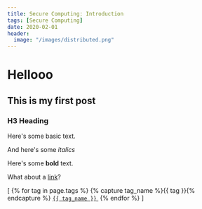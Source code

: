 ```yaml
---
title: Secure Computing: Introduction
tags: [Secure Computing]
date: 2020-02-01
header:
  image: "/images/distributed.png"
---
```



# Hellooo

## This is my first post

### H3 Heading

Here's some basic text.

And here's some *italics*

Here's some **bold** text.

What about a [link](https://github.com/dataoptimal)?



<span>[
  {% for tag in page.tags %}
    {% capture tag_name %}{{ tag }}{% endcapture %}
    <a href="/tag/{{ tag_name }}"><code class="highligher-rouge"><nobr>{{ tag_name }}</nobr></code>&nbsp;</a>
  {% endfor %}
]</span>
